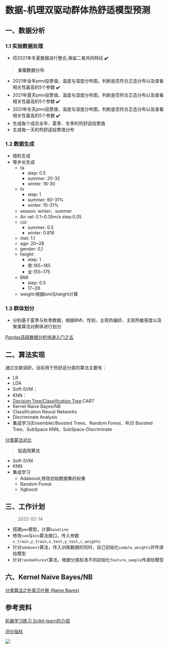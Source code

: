 # 数据-机理双驱动群体热舒适模型预测

## 一、数据分析

### 1.1 实验数据处理

- 将2021年冬夏数据进行整合,保留二者共同特征 ✔️

> **查看数据分布**

- 2021年全年pmv投票值、温度与湿度分布图，判断是否符合正态分布以及查看相关性最高的5个参数 ✔️
- 2021年夏天pmv投票值、温度与湿度分布图，判断是否符合正态分布以及查看相关性最高的5个参数 ✔️
- 2021年冬天pmv投票值、温度与湿度分布图，判断是否符合正态分布以及查看相关性最高的5个参数 ✔️
- 生成每个成员全年、夏季、冬季的热舒适投票值 
- 生成每一天的热舒适投票值分布

### 1.2 数据生成

- 随机生成
- 等步长生成
  - ta
    - step: 0.5
    - summer: 20-32
    - winter: 18-30
  - hr
    - step: 1
    - summer: 60-31%
    - winter: 10-31%
  - season: winter、summer
  - Air vel: 0.1~0.35m/s step:0.05
  - col
    - summer: 0.5
    - winter: 0.818
  - met: 1.1
  - age: 20~28
  - gender: 0,1
  - height:
    - step: 1
    - 男:165~185
    - 女:155~175
  - BMI
    - step: 0.5
    - 17~26
  - weight:根据bmi与height计算

### 1.3 群体划分

- 分别基于夏季与秋季数据，根据BMI、性别，主观热偏好，主观热敏感度以及聚类算法对群体进行划分

[Pandas高级数据分析快速入门之五](https://blog.csdn.net/xiaoyw71/article/details/120094548)

## 二、算法实现

通过文献调研，目前用于热舒适分类的算法主要有：

- LR
- LDA
- Soft-SVM：
- KNN：
- [Decision Tree/Classification Tree](https://zhuanlan.zhihu.com/p/361464944?ivk_sa=1024320u):CART
- Kernel Naive Bayes/NB
- Classification Neural Networks
- Discriminate Analysis
- 集成学习(Ensemble):Boosted Trees、Random Forest、RUS Boosted Tree、SubSpace KNN、SubSpace-Discriminate

[分类算法对比](https://blog.csdn.net/ex_6450/article/details/126150464)

> **拟选用算法**

- Soft-SVM
- KNN
- 集成学习
  - Adaboost,修改初始数据集的权重
  - Random Forest 
  - Xgboost

## 三、工作计划

> 2022-02-14

- 搭建`pmv`模型，计算`baseline`
- 修改`svm`与`knn`算法接口，传入参数`x_train,y_train,x_test,y_test,c_weights`
- 针对`adaboost`算法，传入训练数据的同时，自己初始化`sample_weights`并传递给模型
- 针对`randomForest`算法，根据分类标准不同初始化`feature_sample`传递给模型



## 六、Kernel Naive Bayes/NB

[分类算法之朴素贝叶斯 (Naive Bayes)](https://blog.csdn.net/ex_6450/article/details/126142846?spm=1001.2101.3001.6661.1&utm_medium=distribute.pc_relevant_t0.none-task-blog-2%7Edefault%7ECTRLIST%7ERate-1-126142846-blog-125782329.pc_relevant_multi_platform_whitelistv3&depth_1-utm_source=distribute.pc_relevant_t0.none-task-blog-2%7Edefault%7ECTRLIST%7ERate-1-126142846-blog-125782329.pc_relevant_multi_platform_whitelistv3&utm_relevant_index=1)

## 参考资料

[机器学习练习 Scikit-learn的介绍](https://github.com/fengdu78/WZU-machine-learning-course/blob/main/code/03-%E6%9C%BA%E5%99%A8%E5%AD%A6%E4%B9%A0%E5%BA%93Scikit-learn/ML-lesson3-Scikit-learn.ipynb)

[评价指标](https://blog.csdn.net/hfutdog/article/details/88085878)

![](https://img-blog.csdnimg.cn/61fc7a3082f44882ae4d8b9d29f821e2.png?x-oss-process=image/watermark,type_d3F5LXplbmhlaQ,shadow_50,text_Q1NETiBAfumjjuWHjOWkqeS4i34=,size_20,color_FFFFFF,t_70,g_se,x_16)
